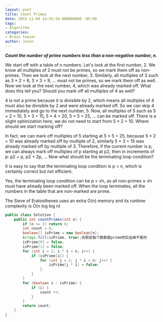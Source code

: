 ```yaml
---
layout: post
title: Count Primes
date: 2015-11-04 14:55:54.000000000 -05:00
tags:
- Algorithm
categories:
- Brain teaser
author: Jason
---
```

<p><strong><em>Count the number of prime numbers less than a non-negative number, n.</em></strong></p>


<p>We start off with a table of n numbers. Let's look at the first number, 2. We know all multiples of 2 must not be primes, so we mark them off as non-primes. Then we look at the next number, 3. Similarly, all multiples of 3 such as 3 × 2 = 6, 3 × 3 = 9, ... must not be primes, so we mark them off as well. Now we look at the next number, 4, which was already marked off. What does this tell you? Should you mark off all multiples of 4 as well?</p>
<p>4 is not a prime because it is divisible by 2, which means all multiples of 4 must also be divisible by 2 and were already marked off. So we can skip 4 immediately and go to the next number, 5. Now, all multiples of 5 such as 5 × 2 = 10, 5 × 3 = 15, 5 × 4 = 20, 5 × 5 = 25, ... can be marked off. There is a slight optimization here, we do not need to start from 5 × 2 = 10. Where should we start marking off?</p>
<p>In fact, we can mark off multiples of 5 starting at 5 × 5 = 25, because 5 × 2 = 10 was already marked off by multiple of 2, similarly 5 × 3 = 15 was already marked off by multiple of 3. Therefore, if the current number is p, we can always mark off multiples of p starting at p2, then in increments of p: p2 + p, p2 + 2p, ... Now what should be the terminating loop condition?</p>
<p>It is easy to say that the terminating loop condition is p &lt; n, which is certainly correct but not efficient.</p>
<p>Yes, the terminating loop condition can be p &lt; √n, as all non-primes ≥ √n must have already been marked off. When the loop terminates, all the numbers in the table that are non-marked are prime.</p>
<p>The Sieve of Eratosthenes uses an extra O(n) memory and its runtime complexity is O(n log log n)</p>

``` java
public class Solution {
    public int countPrimes(int n) {
        if (n <= 2) return 0;
        int count = 0;
        boolean[] isPrime = new boolean[n];
        Arrays.fill(isPrime, true);先假定每个数都是prime然后去掉不是的
        isPrime[0] = false;
        isPrime[1] = false;
        for (int i = 2; i * i < n; i++) {
            if (isPrime[i]) {
                for (int j = 2; j * i < n; j++) {
                    isPrime[j * i] = false;
                }
            }
        }
        for (boolean i : isPrime) {
            if (i) {
                count ++;
            }
        }
        return count;
    }
}
```
